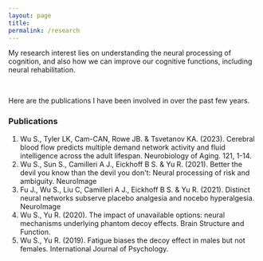 ```yaml
---
layout: page
title: 
permalink: /research
---
```




My research interest lies on understanding the neural processing of cognition, and also how we can improve our cognitive functions, including neural rehabilitation. 

<br>

Here are the publications I have been involved in over the past few years.

### Publications

1. Wu S., Tyler LK, Cam-CAN, Rowe JB. & Tsvetanov KA. (2023). Cerebral blood flow predicts
multiple demand network activity and fluid intelligence across the adult lifespan. Neurobiology of
Aging. 121, 1-14.
2. Wu S., Sun S., Camilleri A J., Eickhoff B S. & Yu R. (2021). Better the devil you know than the devil
you don't: Neural processing of risk and ambiguity. NeuroImage
3. Fu J., Wu S., Liu C, Camilleri A J., Eickhoff B S. & Yu R. (2021). Distinct neural networks subserve
placebo analgesia and nocebo hyperalgesia. NeuroImage
4. Wu S., Yu R. (2020). The impact of unavailable options: neural mechanisms underlying phantom
decoy effects. Brain Structure and Function.
5. Wu S., Yu R. (2019). Fatigue biases the decoy effect in males but not females. International Journal
of Psychology.

